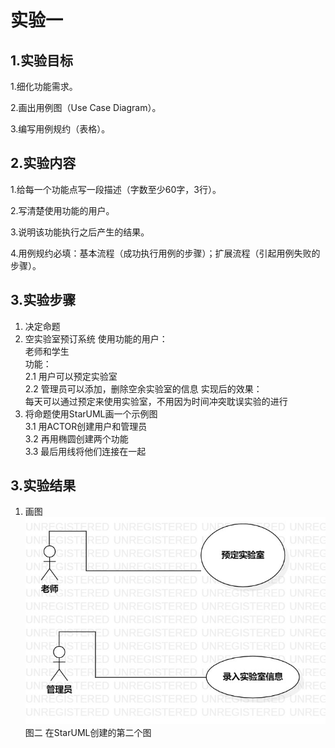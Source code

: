 # 实验一

## 1.实验目标
1.细化功能需求。

2.画出用例图（Use Case Diagram）。

3.编写用例规约（表格）。

## 2.实验内容
1.给每一个功能点写一段描述（字数至少60字，3行）。

2.写清楚使用功能的用户。

3.说明该功能执行之后产生的结果。

4.用例规约必填：基本流程（成功执行用例的步骤）；扩展流程（引起用例失败的步骤）。

## 3.实验步骤
1. 决定命题  
2. 空实验室预订系统 
    使用功能的用户：  
    老师和学生  
    功能：  
    2.1 用户可以预定实验室  
    2.2 管理员可以添加，删除空余实验室的信息
    实现后的效果：  
    每天可以通过预定来使用实验室，不用因为时间冲突耽误实验的进行  
3. 将命题使用StarUML画一个示例图  
    3.1 用ACTOR创建用户和管理员  
    3.2 再用椭圆创建两个功能  
    3.3 最后用线将他们连接在一起  

## 3.实验结果
1. 画图  
![用例图](./空实验室预订系统.jpg)  
图二 在StarUML创建的第二个图
